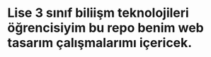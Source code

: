 # Lise 3 sınıf biliişm teknolojileri öğrencisiyim bu repo benim web tasarım çalışmalarımı içericek.
